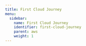 ```yaml
---
title: First Cloud Journey
menu:
  sidebar:
    name: First Cloud Journey
    identifier: first-cloud-journey
    parent: aws
    weight: 1
---
```

